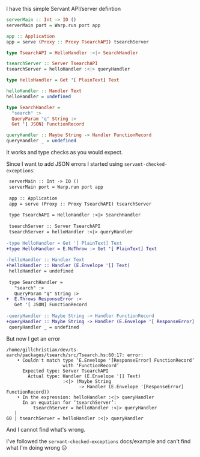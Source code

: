 I have this simple Servant API/server defintion

```hs
serverMain :: Int -> IO ()
serverMain port = Warp.run port app

app :: Application
app = serve (Proxy :: Proxy TsearchAPI) tsearchServer

type TsearchAPI = HelloHandler :<|> SearchHandler

tsearchServer :: Server TsearchAPI
tsearchServer = helloHandler :<|> queryHandler

type HelloHandler = Get '[ PlainText] Text

helloHandler :: Handler Text
helloHandler = undefined

type SearchHandler = 
  "search" :>
  QueryParam "q" String :>
  Get '[ JSON] FunctionRecord

queryHandler :: Maybe String -> Handler FunctionRecord
queryHandler _ = undefined
```

It works and type checks as you would expect.

Since I want to add JSON errors I started using `servant-checked-exceptions`:

```diff
 serverMain :: Int -> IO ()
 serverMain port = Warp.run port app
 
 app :: Application
 app = serve (Proxy :: Proxy TsearchAPI) tsearchServer
 
 type TsearchAPI = HelloHandler :<|> SearchHandler
 
 tsearchServer :: Server TsearchAPI
 tsearchServer = helloHandler :<|> queryHandler
 
-type HelloHandler = Get '[ PlainText] Text
+type HelloHandler = E.NoThrow :> Get '[ PlainText] Text
 
-helloHandler :: Handler Text
+helloHandler :: Handler (E.Envelope '[] Text)
 helloHandler = undefined
 
 type SearchHandler = 
   "search" :>
   QueryParam "q" String :>
+  E.Throws ResponseError :>
   Get '[ JSON] FunctionRecord
 
-queryHandler :: Maybe String -> Handler FunctionRecord
+queryHandler :: Maybe String -> Handler (E.Envelope '[ ResponseError] FunctionRecord)
 queryHandler _ = undefined
```

But now I get an error

```
/home/gillchristian/dev/ts-earch/packages/tsearch/src/Tsearch.hs:60:17: error:
    • Couldn't match type ‘E.Envelope '[ResponseError] FunctionRecord’
                     with ‘FunctionRecord’
      Expected type: Server TsearchAPI
        Actual type: Handler (E.Envelope '[] Text)
                     :<|> (Maybe String
                           -> Handler (E.Envelope '[ResponseError] FunctionRecord))
    • In the expression: helloHandler :<|> queryHandler
      In an equation for ‘tsearchServer’:
          tsearchServer = helloHandler :<|> queryHandler
   |
60 | tsearchServer = helloHandler :<|> queryHandler
```

And I cannot find what's wrong.

I've followed the `servant-checked-exceptions` docs/example and can't find what
I'm doing wrong :confused:
